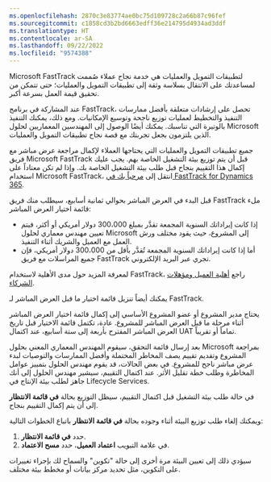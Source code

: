 ```yaml
---
ms.openlocfilehash: 2870c3e83774ae0bc75d109728c2a66b87c96fef
ms.sourcegitcommit: c1858cd3b2bd6663edff36e214795d4934ad3ddf
ms.translationtype: HT
ms.contentlocale: ar-SA
ms.lasthandoff: 09/22/2022
ms.locfileid: "9574388"
---
```

Microsoft FastTrack لتطبيقات التمويل والعمليات هي خدمة نجاح عملاء صُممت لمساعدتك على الانتقال بسلاسة وثقة إلى تطبيقات التمويل والعمليات؛ حتى تتمكن من تحقيق قيمة العمل بسرعة أكبر. 

عند المشاركة في برنامج FastTrack، تحصل على إرشادات متعلقة بأفضل ممارسات التنفيذ والتخطيط لعمليات توزيع ناجحة وتوسيع الإمكانيات. ومع ذلك، يمكنك التنفيذ بالوتيرة التي تناسبك. يمكنك أيضًا الوصول إلى المهندسين المعماريين لحلول Microsoft الذين يلتزمون بجعل تجربتك مع قصة نجاح تطبيقات التمويل والعمليات.

جميع تطبيقات التمويل والعمليات التي يحتاجها العملاء لإكمال مراجعة عرض مباشر مع فريق Microsoft FastTrack قبل أن يتم توزيع بيئة التشغيل الخاصة بهم. يجب عليك إكمال هذا التقييم بنجاح قبل طلب بيئة التشغيل الخاصة بك. وإذا لم تكن معتاداً على استخدام Microsoft FastTrack، انتقل إلى [مرحباً بك في FastTrack for Dynamics 365](/dynamics365/fasttrack/?azure-portal=true).

قبل البدء في العرض المباشر بحوالي ثمانية أسابيع، سيطلب منك فريق FastTrack ملء قائمة اختيار العرض المباشر:

- إذا كانت إيراداتك السنوية المجمعة تقدَّر بمبلغ 300،000 دولار أمريكي أو أكثر، فيتم تعيين مهندس معماري لحلول Microsoft إلى المشروع، حيث يقود مختلف ورش العمل مع العميل والشريك أثناء التنفيذ.  
- أما إذا كانت إيراداتك السنوية المجمعة تُقدَّر بأقل من 300،000 دولار أمريكي، فإن جميع المراسلات مع فريق FastTrack تجري عبر البريد الإلكتروني. 

لمعرفة المزيد حول مدى الأهلية لاستخدام FastTrack، راجع [أهلية العميل ومؤهلات الشركاء](/dynamics365/fasttrack/eligibility/?azure-portal=true). 

  
يمكنك أيضاً تنزيل قائمة اختيار ما قبل العرض المباشر لـ FastTrack.

يحتاج مدير المشروع أو عضو المشروع الأساسي إلى إكمال قائمة اختيار العرض المباشر أثناء مرحلة ما قبل العرض المباشر للمشروع. عادة، تكتمل قائمة الاختيار قبل تاريخ العرض المباشر المقترح بأربعة إلى ستة أسابيع، عند اكتمال UAT تماماً أو تقريباً.

بعد إرسال قائمة التحقق، سيقوم المهندس المعماري المعني بحلول Microsoft بمراجعة المشروع وتقديم تقييم يصف المخاطر المحتملة وأفضل الممارسات والتوصيات لبدء عرض مباشر ناجح للمشروع. في بعض الحالات، قد يقوم مهندس الحلول بتمييز عوامل المخاطرة وطلب خطة تقليل الأثر. عند اكتمال التقييم، سيشير مهندس الحلول إلى أنك جاهز لطلب بيئة الإنتاج في Lifecycle Services.

في حالة طلب بيئة التشغيل قبل اكتمال التقييم، سيظل التوزيع بحالة **في قائمة الانتظار** إلى أن يتم إكمال التقييم بنجاح.

ويمكنك إلغاء طلب توزيع البيئة أثناء وجوده بحالة **في قائمة الانتظار** باتباع الخطوات التالية:

1.  حدد **في قائمة الانتظار**.
2.  في علامة التبويب **اعتماد العميل**، حدد **مسح الاعتماد**.


سيؤدي ذلك إلى تعيين البيئة مرة أخرى إلى حالة "تكوين" والسماح لك بإجراء تغييرات على التكوين، مثل تحديد مركز بيانات أو مخطط بيئة مختلف.

